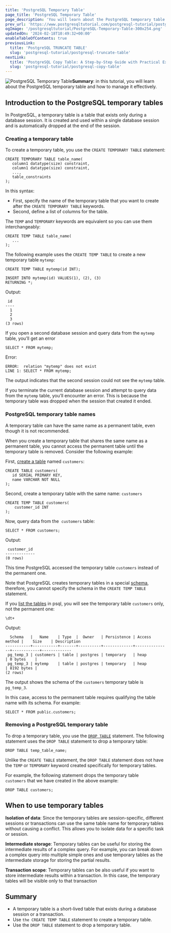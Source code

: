 ```yaml
---
title: 'PostgreSQL Temporary Table'
page_title: 'PostgreSQL Temporary Table'
page_description: 'You will learn about the PostgreSQL temporary table and how to manage it using the CREATE TEMP TABLE and DROP TABLE statements.'
prev_url: 'https://www.postgresqltutorial.com/postgresql-tutorial/postgresql-temporary-table/'
ogImage: '/postgresqltutorial/PostgreSQL-Temporary-Table-300x254.png'
updatedOn: '2024-02-18T10:49:32+00:00'
enableTableOfContents: true
previousLink:
  title: 'PostgreSQL TRUNCATE TABLE'
  slug: 'postgresql-tutorial/postgresql-truncate-table'
nextLink:
  title: 'PostgreSQL Copy Table: A Step-by-Step Guide with Practical Examples'
  slug: 'postgresql-tutorial/postgresql-copy-table'
---
```


![PostgreSQL Temporary Table](/postgresqltutorial/PostgreSQL-Temporary-Table-300x254.png?alignright)**Summary**: in this tutorial, you will learn about the PostgreSQL temporary table and how to manage it effectively.

## Introduction to the PostgreSQL temporary tables

In PostgreSQL, a temporary table is a table that exists only during a database session. It is created and used within a single database session and is automatically dropped at the end of the session.

### Creating a temporary table

To create a temporary table, you use the `CREATE TEMPORARY TABLE` statement:

```pgsqlsqlsql
CREATE TEMPORARY TABLE table_name(
   column1 datatype(size) constraint,
   column1 datatype(size) constraint,
   ...,
   table_constraints
);
```

In this syntax:

- First, specify the name of the temporary table that you want to create after the `CREATE TEMPORARY TABLE` keywords.
- Second, define a list of columns for the table.

The `TEMP` and `TEMPORARY` keywords are equivalent so you can use them interchangeably:

```pgsql
CREATE TEMP TABLE table_name(
   ...
);
```

The following example uses the `CREATE TEMP TABLE` to create a new temporary table `mytemp`:

```pgsql
CREATE TEMP TABLE mytemp(id INT);

INSERT INTO mytemp(id) VALUES(1), (2), (3)
RETURNING *;
```

Output:

```
 id
----
  1
  2
  3
(3 rows)
```

If you open a second database session and query data from the `mytemp` table, you’ll get an error

```
SELECT * FROM mytemp;
```

Error:

```
ERROR:  relation "mytemp" does not exist
LINE 1: SELECT * FROM mytemp;
```

The output indicates that the second session could not see the `mytemp` table.

If you terminate the current database session and attempt to query data from the `mytemp` table, you’ll encounter an error. This is because the temporary table was dropped when the session that created it ended.

### PostgreSQL temporary table names

A temporary table can have the same name as a permanent table, even though it is not recommended.

When you create a temporary table that shares the same name as a permanent table, you cannot access the permanent table until the temporary table is removed. Consider the following example:

First, [create a table](postgresql-create-table) named `customers`:

```
CREATE TABLE customers(
   id SERIAL PRIMARY KEY,
   name VARCHAR NOT NULL
);
```

Second, create a temporary table with the same name: `customers`

```pgsql
CREATE TEMP TABLE customers(
    customer_id INT
);
```

Now, query data from the  `customers` table:

```pgsql
SELECT * FROM customers;
```

Output:

```pgsql
 customer_id
-------------
(0 rows)
```

This time PostgreSQL accessed the temporary table `customers` instead of the permanent one.

Note that PostgreSQL creates temporary tables in a special [schema](../postgresql-administration/postgresql-schema), therefore, you cannot specify the schema in the `CREATE TEMP TABLE` statement.

If you [list the tables](../postgresql-administration/postgresql-show-tables) in psql, you will see the temporary table `customers` only, not the permanent one:

```
\dt+
```

Output:

```
  Schema   |   Name    | Type  |  Owner   | Persistence | Access method |    Size    | Description
-----------+-----------+-------+----------+-------------+---------------+------------+-------------
 pg_temp_3 | customers | table | postgres | temporary   | heap          | 0 bytes    |
 pg_temp_3 | mytemp    | table | postgres | temporary   | heap          | 8192 bytes |
(2 rows)
```

The output shows the schema of the `customers` temporary table is `pg_temp_3`.

In this case, access to the permanent table requires qualifying the table name with its schema. For example:

```pgsql
SELECT * FROM public.customers;
```

### Removing a PostgreSQL temporary table

To drop a temporary table, you use the [`DROP TABLE`](postgresql-drop-table) statement. The following statement uses the `DROP TABLE` statement to drop a temporary table:

```
DROP TABLE temp_table_name;
```

Unlike the `CREATE TABLE` statement, the `DROP TABLE` statement does not have the `TEMP` or `TEMPORARY` keyword created specifically for temporary tables.

For example, the following statement drops the temporary table `customers` that we have created in the above example:

```pgsql
DROP TABLE customers;
```

## When to use temporary tables

**Isolation of data**: Since the temporary tables are session\-specific, different sessions or transactions can use the same table name for temporary tables without causing a conflict. This allows you to isolate data for a specific task or session.

**Intermediate storage**: Temporary tables can be useful for storing the intermediate results of a complex query. For example, you can break down a complex query into multiple simple ones and use temporary tables as the intermediate storage for storing the partial results.

**Transaction scope**: Temporary tables can be also useful if you want to store intermediate results within a transaction. In this case, the temporary tables will be visible only to that transaction

## Summary

- A temporary table is a short\-lived table that exists during a database session or a transaction.
- Use `the CREATE TEMP TABLE` statement to create a temporary table.
- Use the `DROP TABLE` statement to drop a temporary table.
